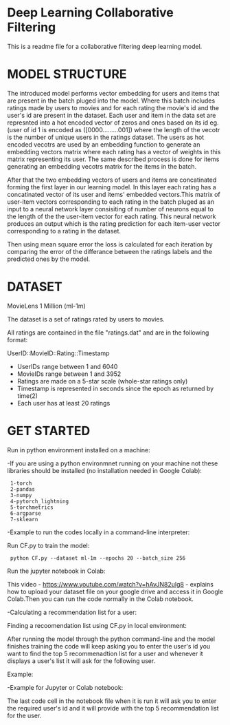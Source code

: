 Deep Learning Collaborative Filtering
=====================================

This is a readme file for a collaborative filtering deep learning model.

MODEL STRUCTURE
===============
The introduced model performs vector embedding for  users and items that are present in the batch pluged into the model. Where this batch includes
ratings made by users to movies and for each rating the movie's id and the user's id are present in the dataset.
Each user and item in the data set  are represnted into a hot encoded vector of zeros and ones based on its id eg.(user of id 1 is encoded as ([0000.........001])
where the length of the vecotr is the number of unique users in the ratings dataset. The users as hot encoded vecotrs are used by an embedding function
to generate an embedding vectors matrix where each rating  has a vector of weights in this matrix representing its user. The same described process is
done for items generating an embedding vecotrs matrix for the items in the batch. 

After that the two embedding vectors of users and items are concatinated forming the first layer in our learning model. In this layer each rating has 
a concatinated vector of its user and items' embedded vectors.This matrix of user-item vectors corresponding to each rating in the batch pluged as an 
input to a neural network layer consisiting of number of neurons equal to the length of the the user-item vector for each rating. This neural network 
produces an output which is the rating prediction for each item-user vector corresponding to a rating in the dataset.
 

Then using mean square error the loss is calculated for each iteration by comparing the error of the differance between the ratings labels and the predicted ones 
by the model. 


DATASET
=======

MovieLens 1 Million (ml-1m)

The dataset is a set of ratings rated by users to movies.

All ratings are contained in the file "ratings.dat" and are in the
following format:

UserID::MovieID::Rating::Timestamp

- UserIDs range between 1 and 6040 
- MovieIDs range between 1 and 3952
- Ratings are made on a 5-star scale (whole-star ratings only)
- Timestamp is represented in seconds since the epoch as returned by time(2)
- Each user has at least 20 ratings


GET STARTED
===========

Run in python environment installed on a machine:

-If you are using a python environmnet running on your machine not these libraries should be installed (no installation needed in Google Colab):

     1-torch
     2-pandas
     3-numpy
     4-pytorch_lightning
     5-torchmetrics
     6-argparse
     7-sklearn


-Example to run the codes locally in a command-line interpreter:

Run CF.py to train the model:
```
 python CF.py --dataset ml-1m --epochs 20 --batch_size 256 
```


Run the jupyter notebook in Colab:

This video - https://www.youtube.com/watch?v=hAvJN82ulg8 - explains how to upload your dataset file on your google drive
and access it in Google Colab.Then you can run the code normally in the Colab notebook.


-Calculating a recommendation list for a user:

Finding a recoomendation list using CF.py in local environment:

After running the model through the python command-line and the model finishes training the code will keep asking you to enter the
user's id you want to find the top 5 recommenadtion list for a user and whenever it displays a user's list it will ask for the following
user. 

Example:

-Example for Jupyter or Colab notebook:

The last code cell in the notebook file when it is run it will ask you to enter the required user's id and it will provide
with the top 5 recommendation list for the user. 

